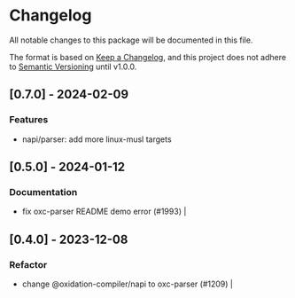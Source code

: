 # Changelog

All notable changes to this package will be documented in this file.

The format is based on [Keep a Changelog](https://keepachangelog.com/en/1.0.0/), and this project does not adhere to [Semantic Versioning](https://semver.org/spec/v2.0.0.html) until v1.0.0.

## [0.7.0] - 2024-02-09

### Features

* napi/parser: add more linux-musl targets

## [0.5.0] - 2024-01-12

### Documentation
- fix oxc-parser README demo error (#1993) |

## [0.4.0] - 2023-12-08

### Refactor
- change @oxidation-compiler/napi to oxc-parser (#1209) |

